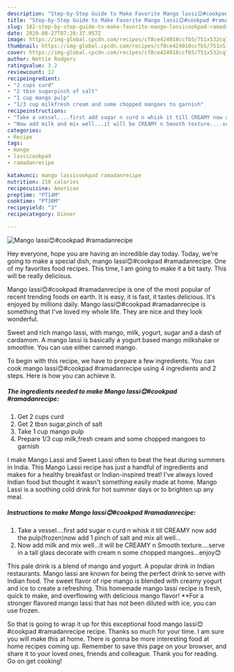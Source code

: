 ```yaml
---
description: "Step-by-Step Guide to Make Favorite Mango lassi😊#cookpad #ramadanrecipe"
title: "Step-by-Step Guide to Make Favorite Mango lassi😊#cookpad #ramadanrecipe"
slug: 182-step-by-step-guide-to-make-favorite-mango-lassicookpad-ramadanrecipe
date: 2020-08-27T07:28:37.957Z
image: https://img-global.cpcdn.com/recipes/cf8ce424018ccfb5/751x532cq70/mango-lassi😊cookpad-ramadanrecipe-recipe-main-photo.jpg
thumbnail: https://img-global.cpcdn.com/recipes/cf8ce424018ccfb5/751x532cq70/mango-lassi😊cookpad-ramadanrecipe-recipe-main-photo.jpg
cover: https://img-global.cpcdn.com/recipes/cf8ce424018ccfb5/751x532cq70/mango-lassi😊cookpad-ramadanrecipe-recipe-main-photo.jpg
author: Nettie Rodgers
ratingvalue: 3.2
reviewcount: 12
recipeingredient:
- "2 cups curd"
- "2 tbsn sugarpinch of salt"
- "1 cup mango pulp"
- "1/3 cup milkfresh cream and some chopped mangoes to garnish"
recipeinstructions:
- "Take a vessel....first add sugar n curd n whisk it till CREAMY now add the pulp(frozen)now add 1 pinch of salt and mix all well..."
- "Now add milk and mix well...it will be CREAMY n Smooth texture....serve in a tall glass decorate with cream n some chopped mangoes...enjoy😊"
categories:
- Recipe
tags:
- mango
- lassicookpad
- ramadanrecipe

katakunci: mango lassicookpad ramadanrecipe 
nutrition: 210 calories
recipecuisine: American
preptime: "PT14M"
cooktime: "PT30M"
recipeyield: "3"
recipecategory: Dinner

---
```



![Mango lassi😊#cookpad #ramadanrecipe](https://img-global.cpcdn.com/recipes/cf8ce424018ccfb5/751x532cq70/mango-lassi😊cookpad-ramadanrecipe-recipe-main-photo.jpg)

Hey everyone, hope you are having an incredible day today. Today, we're going to make a special dish, mango lassi😊#cookpad #ramadanrecipe. One of my favorites food recipes. This time, I am going to make it a bit tasty. This will be really delicious.

Mango lassi😊#cookpad #ramadanrecipe is one of the most popular of recent trending foods on earth. It is easy, it is fast, it tastes delicious. It's enjoyed by millions daily. Mango lassi😊#cookpad #ramadanrecipe is something that I've loved my whole life. They are nice and they look wonderful.

Sweet and rich mango lassi, with mango, milk, yogurt, sugar and a dash of cardamom. A mango lassi is basically a yogurt based mango milkshake or smoothie. You can use either canned mango.


To begin with this recipe, we have to prepare a few ingredients. You can cook mango lassi😊#cookpad #ramadanrecipe using 4 ingredients and 2 steps. Here is how you can achieve it.

<!--inarticleads1-->

##### The ingredients needed to make Mango lassi😊#cookpad #ramadanrecipe:

1. Get 2 cups curd
1. Get 2 tbsn sugar,pinch of salt
1. Take 1 cup mango pulp
1. Prepare 1/3 cup milk,fresh cream and some chopped mangoes to garnish


I make Mango Lassi and Sweet Lassi often to beat the heat during summers in India. This Mango Lassi recipe has just a handful of ingredients and makes for a healthy breakfast or Indian-inspired treat! I&#39;ve always loved Indian food but thought it wasn&#39;t something easily made at home. Mango Lassi is a soothing cold drink for hot summer days or to brighten up any meal. 

<!--inarticleads2-->

##### Instructions to make Mango lassi😊#cookpad #ramadanrecipe:

1. Take a vessel....first add sugar n curd n whisk it till CREAMY now add the pulp(frozen)now add 1 pinch of salt and mix all well...
1. Now add milk and mix well...it will be CREAMY n Smooth texture....serve in a tall glass decorate with cream n some chopped mangoes...enjoy😊


This pale drink is a blend of mango and yogurt. A popular drink in Indian restaurants. Mango lassi are known for being the perfect drink to serve with Indian food. The sweet flavor of ripe mango is blended with creamy yogurt and ice to create a refreshing. This homemade mango lassi recipe is fresh, quick to make, and overflowing with delicious mango flavor! **For a stronger flavored mango lassi that has not been diluted with ice, you can use frozen. 

So that is going to wrap it up for this exceptional food mango lassi😊#cookpad #ramadanrecipe recipe. Thanks so much for your time. I am sure you will make this at home. There is gonna be more interesting food at home recipes coming up. Remember to save this page on your browser, and share it to your loved ones, friends and colleague. Thank you for reading. Go on get cooking!
